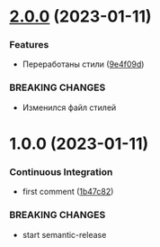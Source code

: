 # [2.0.0](https://github.com/BondarenkoAlex/ui-const-test-2/compare/v1.0.0...v2.0.0) (2023-01-11)


### Features

* Переработаны стили ([9e4f09d](https://github.com/BondarenkoAlex/ui-const-test-2/commit/9e4f09d780f499fd9d0e5a174718d242db08bb5d))


### BREAKING CHANGES

* Изменился файл стилей

# 1.0.0 (2023-01-11)


### Continuous Integration

* first comment ([1b47c82](https://github.com/BondarenkoAlex/ui-const-test-2/commit/1b47c82ea091414ee310f0be91179c2bb43122d9))


### BREAKING CHANGES

* start semantic-release
